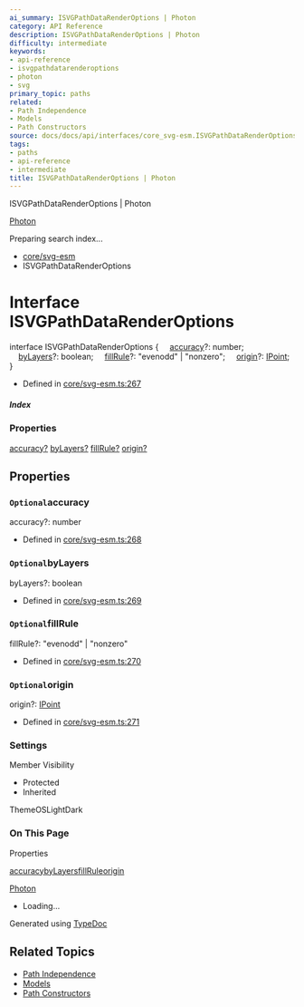 ```yaml
---
ai_summary: ISVGPathDataRenderOptions | Photon
category: API Reference
description: ISVGPathDataRenderOptions | Photon
difficulty: intermediate
keywords:
- api-reference
- isvgpathdatarenderoptions
- photon
- svg
primary_topic: paths
related:
- Path Independence
- Models
- Path Constructors
source: docs/docs/api/interfaces/core_svg-esm.ISVGPathDataRenderOptions.html
tags:
- paths
- api-reference
- intermediate
title: ISVGPathDataRenderOptions | Photon
---
```

ISVGPathDataRenderOptions | Photon

[Photon](../index.md)




Preparing search index...

* [core/svg-esm](../modules/core_svg-esm.md)
* ISVGPathDataRenderOptions

# Interface ISVGPathDataRenderOptions

interface ISVGPathDataRenderOptions {
    [accuracy](#accuracy)?: number;
    [byLayers](#bylayers)?: boolean;
    [fillRule](#fillrule)?: "evenodd" | "nonzero";
    [origin](#origin)?: [IPoint](core_schema.IPoint.md);
}

* Defined in [core/svg-esm.ts:267](https://github.com/mwhite454/photon/blob/main/packages/photon/src/core/svg-esm.ts#L267)

##### Index

### Properties

[accuracy?](#accuracy)
[byLayers?](#bylayers)
[fillRule?](#fillrule)
[origin?](#origin)

## Properties

### `Optional`accuracy

accuracy?: number

* Defined in [core/svg-esm.ts:268](https://github.com/mwhite454/photon/blob/main/packages/photon/src/core/svg-esm.ts#L268)

### `Optional`byLayers

byLayers?: boolean

* Defined in [core/svg-esm.ts:269](https://github.com/mwhite454/photon/blob/main/packages/photon/src/core/svg-esm.ts#L269)

### `Optional`fillRule

fillRule?: "evenodd" | "nonzero"

* Defined in [core/svg-esm.ts:270](https://github.com/mwhite454/photon/blob/main/packages/photon/src/core/svg-esm.ts#L270)

### `Optional`origin

origin?: [IPoint](core_schema.IPoint.md)

* Defined in [core/svg-esm.ts:271](https://github.com/mwhite454/photon/blob/main/packages/photon/src/core/svg-esm.ts#L271)

### Settings

Member Visibility

* Protected
* Inherited

ThemeOSLightDark

### On This Page

Properties

[accuracy](#accuracy)[byLayers](#bylayers)[fillRule](#fillrule)[origin](#origin)

[Photon](../index.md)

* Loading...

Generated using [TypeDoc](https://typedoc.org/)

## Related Topics

- [Path Independence](../index.md)
- [Models](../index.md)
- [Path Constructors](../index.md)
